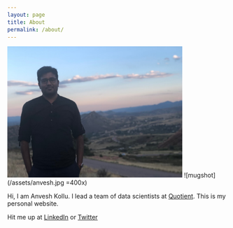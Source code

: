 ```yaml
---
layout: page
title: About
permalink: /about/
---
```

<img src="/assets/anvesh.jpg" alt="drawing" width="400"/>
![mugshot](/assets/anvesh.jpg =400x)

Hi, I am Anvesh Kollu. I lead a team of data scientists at [Quotient](https://quotient.com). This is my personal website.


Hit me up at [LinkedIn](https://linkedin.com/in/kanvesh) or [Twitter](https://twitter.com/decentgrad)
